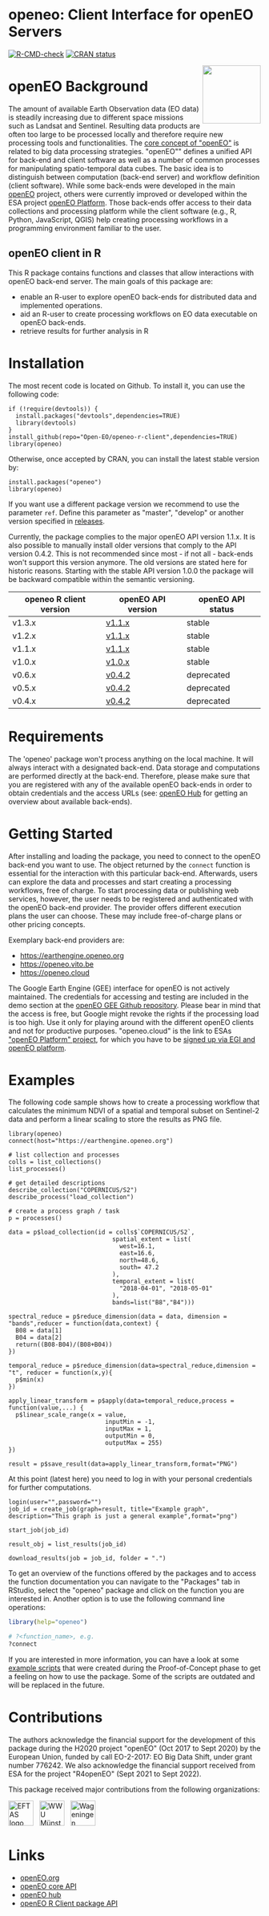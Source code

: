 openeo: Client Interface for openEO Servers
====
<!-- badges: start -->
[![R-CMD-check](https://github.com/Open-EO/openeo-r-client/actions/workflows/R-CMD-check.yaml/badge.svg)](https://github.com/Open-EO/openeo-r-client/actions/workflows/R-CMD-check.yaml)
[![CRAN status](https://www.r-pkg.org/badges/version/openeo)](https://CRAN.R-project.org/package=openeo)
<!-- badges: end -->

<img src='man/figures/logo.png' align="right" height="116" />

# openEO Background

The amount of available Earth Observation data (EO data) is steadily increasing due to different space missions such as Landsat and Sentinel. Resulting data products are often too large to be processed locally and therefore require new processing tools and functionalities. The [core concept of "openEO"](https://openeo.org/about.html) is related to big data processing strategies. "openEO"" defines a unified API for back-end and client software as well as a number of common processes for manipulating spatio-temporal data cubes. The basic idea is to distinguish between computation (back-end server) and workflow definition (client software).
While some back-ends were developed in the main [openEO](https://openeo.org/) project, others were currently improved or developed within the ESA project [openEO Platform](https://openeo.cloud/). Those back-ends offer access to their data collections and processing platform while the client software (e.g., R, Python, JavaScript, QGIS) help creating processing workflows in a programming environment familiar to the user.

## openEO client in R

This R package contains functions and classes that allow interactions with openEO back-end server. The main goals of this package are:
* enable an R-user to explore openEO back-ends for distributed data and implemented operations.
* aid an R-user to create processing workflows on EO data executable on openEO back-ends.
* retrieve results for further analysis in R

# Installation

The most recent code is located on Github. To install it, you can use the following code:
```
if (!require(devtools)) {
  install.packages("devtools",dependencies=TRUE)
  library(devtools)
}
install_github(repo="Open-EO/openeo-r-client",dependencies=TRUE)
library(openeo)
```

Otherwise, once accepted by CRAN, you can install the latest stable version by:

```
install.packages("openeo")
library(openeo)

```

If you want use a different package version we recommend to use the parameter `ref`. Define this parameter as "master", "develop" or another version specified in [releases](https://github.com/Open-EO/openeo-r-client/releases).

Currently, the package complies to the major openEO API version 1.1.x. It is also possible to manually install older versions that comply to the API version 0.4.2. This is not recommended since most - if not all - back-ends won't support this version anymore. The old versions are stated here for historic reasons. Starting with the stable API version 1.0.0 the package will be backward compatible within the semantic versioning.

| openeo R client version | openEO API version | openEO API status |
| --- | --- | --- |
| v1.3.x | [v1.1.x](https://openeo.org/documentation/1.0/developers/api/reference.html) | stable |
| v1.2.x | [v1.1.x](https://openeo.org/documentation/1.0/developers/api/reference.html) | stable |
| v1.1.x | [v1.1.x](https://openeo.org/documentation/1.0/developers/api/reference.html) | stable |
| v1.0.x | [v1.0.x](https://openeo.org/documentation/1.0/developers/api/reference.html) | stable |
| v0.6.x | [v0.4.2](https://openeo.org/documentation/0.4/developers/api/reference.html) | deprecated |
| v0.5.x | [v0.4.2](https://openeo.org/documentation/0.4/developers/api/reference.html) | deprecated |
| v0.4.x | [v0.4.2](https://openeo.org/documentation/0.4/developers/api/reference.html) | deprecated |

# Requirements

The 'openeo' package won't process anything on the local machine. It will always interact with a designated back-end. Data storage and computations are performed directly at the back-end. Therefore, please make sure that you are registered with any of the available openEO back-ends in order to obtain credentials and the access URLs (see: [openEO Hub](https://hub.openeo.org/) for getting an overview about available back-ends). 

# Getting Started

After installing and loading the package, you need to connect to the openEO back-end you want to use. The object returned by the `connect` function is essential for the interaction with this particular back-end. Afterwards, users can explore the data and processes and start creating a processing workflows, free of charge. To start processing data or publishing web services, however, the user needs to be registered and authenticated with the openEO back-end provider. The provider offers different execution plans the user can choose. These may include free-of-charge plans or other pricing concepts.

Exemplary back-end providers are:
* https://earthengine.openeo.org
* https://openeo.vito.be
* https://openeo.cloud

The Google Earth Engine (GEE) interface for openEO is not actively maintained. The credentials for accessing and testing are included in the demo section at the [openEO GEE Github repository](https://github.com/Open-EO/openeo-earthengine-driver). Please bear in mind that the access is free, but Google might revoke the rights if the processing load is too high. Use it only for playing around with the different openEO clients and not for productive purposes. "openeo.cloud" is the link to ESAs ["openEO Platform" project](https://openeo.cloud/), for which you have to be [signed up via EGI and openEO platform](https://openeo.cloud/#plans).

# Examples
The following code sample shows how to create a processing workflow that calculates the minimum NDVI of a spatial and temporal subset on Sentinel-2 data and perform a linear scaling to store the results as PNG file. 

```
library(openeo)
connect(host="https://earthengine.openeo.org")

# list collection and processes
colls = list_collections()
list_processes()

# get detailed descriptions
describe_collection("COPERNICUS/S2")
describe_process("load_collection")

# create a process graph / task
p = processes()

data = p$load_collection(id = colls$`COPERNICUS/S2`,
                             spatial_extent = list(
                               west=16.1,
                               east=16.6,
                               north=48.6,
                               south= 47.2
                             ),
                             temporal_extent = list(
                               "2018-04-01", "2018-05-01"
                             ),
                             bands=list("B8","B4")))

spectral_reduce = p$reduce_dimension(data = data, dimension = "bands",reducer = function(data,context) {
  B08 = data[1]
  B04 = data[2]
  return((B08-B04)/(B08+B04))
})

temporal_reduce = p$reduce_dimension(data=spectral_reduce,dimension = "t", reducer = function(x,y){
  p$min(x)
})

apply_linear_transform = p$apply(data=temporal_reduce,process = function(value,...) {
  p$linear_scale_range(x = value, 
                           inputMin = -1, 
                           inputMax = 1, 
                           outputMin = 0, 
                           outputMax = 255)
})

result = p$save_result(data=apply_linear_transform,format="PNG")
```

At this point (latest here) you need to log in with your personal credentials for further computations.

```                                
login(user="",password="")
job_id = create_job(graph=result, title="Example graph", description="This graph is just a general example",format="png")

start_job(job_id)

result_obj = list_results(job_id)

download_results(job = job_id, folder = ".")

```

To get an overview of the functions offered by the packages and to access the function documentation you can navigate to the "Packages" tab in RStudio, select the "openeo" package and click on the function you are interested in. Another option is to use the following command line operations:

```R
library(help="openeo")

# ?<function_name>, e.g.
?connect
```

If you are interested in more information, you can have a look at some [example scripts](https://github.com/Open-EO/openeo-r-client/tree/master/examples) that were created during the Proof-of-Concept phase to get a feeling on how to use the package. Some of the scripts are outdated and will be replaced in the future.


# Contributions
The authors acknowledge the financial support for the development of this package during the H2020 project "openEO" (Oct 2017 to Sept 2020) by the European Union, funded by call EO-2-2017: EO Big Data Shift, under grant number 776242. We also acknowledge the financial support received from ESA for the project "R4openEO" (Sept 2021 to Sept 2022). 

This package received major contributions from the following organizations:

[<img src="https://www.eftas.de/images/branding.png" alt="EFTAS logo" title="EFTAS" height="50">](https://www.eftas.de) &nbsp;
[<img src="https://www.uni-muenster.de/imperia/md/images/allgemein/farbunabhaengig/wwu.svg" alt="WWU Münster logo" title="WWU Münster" height="50">](https://www.uni-muenster.de/) &nbsp;
[<img src="https://www.wur.nl/upload/588ff8ef-9c0d-4c68-a5d3-5a4c5a9cde6b_WUR_RGB_standard_2021-site.svg" alt="Wageningen University logo" title="Wageningen University" height="50">](https://www.wur.nl)

# Links
* [openEO.org](https://openeo.org/)
* [openEO core API](https://openeo.org/documentation/1.0/developers/api/reference.html)
* [openEO hub](https://hub.openeo.org/)
* [openEO R Client package API](https://open-eo.github.io/openeo-r-client/)
